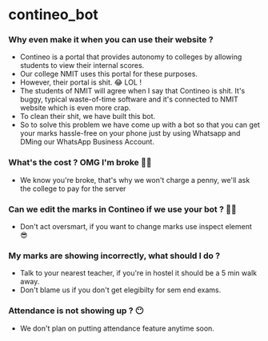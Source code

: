 # contineo_bot

### Why even make it when you can use their website ?
* Contineo is a portal that provides autonomy to colleges by allowing students to view their internal scores.
* Our college NMIT uses this portal for these purposes.
* However, their portal is shit. 😂 LOL !
* The students of NMIT will agree  when I say that Contineo is shit. It's buggy, typical waste-of-time software and it's connected to NMIT website which is even more crap.
* To clean their shit, we have built this bot.
* So to solve this problem we have come up with a bot so that you can get your marks hassle-free on your phone just by using Whatsapp and DMing our WhatsApp Business Account.

### What's the cost ? OMG I'm broke 🤑🤑

* We know you're broke, that's why we won't charge a penny, we'll ask the college to pay for the server

### Can we edit the marks in Contineo if we use your bot ? 🤣🤣

* Don't act oversmart, if you want to change marks use inspect element 😎

### My marks are showing incorrectly, what should I do ?
* Talk to your nearest teacher, if you're in hostel it should be a 5 min walk away.
* Don't blame us if you don't get elegibilty for sem end exams.

### Attendance is not showing up ? 😶
* We don't plan on putting attendance feature anytime soon.
